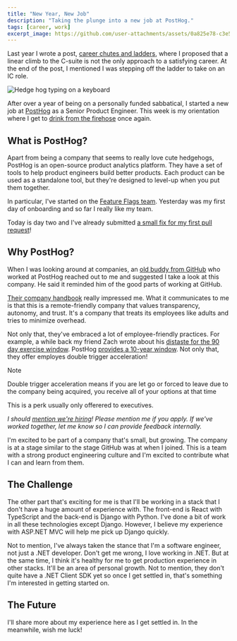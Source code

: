 ```yaml
---
title: "New Year, New Job"
description: "Taking the plunge into a new job at PostHog."
tags: [career, work]
excerpt_image: https://github.com/user-attachments/assets/0a825e78-c3e5-4aa4-ac1f-13ba597da4a5
---
```


Last year I wrote a post, [career chutes and ladders](/archive/2024/12/10/chutes-and-ladder), where I proposed that a linear climb to the C-suite is not the only approach to a satisfying career. At the end of the post, I mentioned I was stepping off the ladder to take on an IC role.

![Hedge hog typing on a keyboard](https://github.com/user-attachments/assets/0a825e78-c3e5-4aa4-ac1f-13ba597da4a5 "Might be easier to code if my arms were longer")

After over a year of being on a personally funded sabbatical, I started a new job at [PostHog](https://posthog.com) as a Senior Product Engineer. This week is my orientation where I get to [drink from the firehose](https://haacked.com/archive/2007/10/26/drinking-from-the-firehose.aspx/) once again.

## What is PostHog?

Apart from being a company that seems to really love cute hedgehogs, PostHog is an open-source product analytics platform. They have a set of tools to help product engineers build better products. Each product can be used as a standalone tool, but they're designed to level-up when you put them together.

In particular, I've started on the [Feature Flags team](https://posthog.com/feature-flags). Yesterday was my first day of onboarding and so far I really like my team.

Today is day two and I've already submitted [a small fix for my first pull request](https://github.com/PostHog/posthog/pull/27340)!

## Why PostHog?

When I was looking around at companies, an [old buddy from GitHub](https://github.com/phanatic) who worked at PostHog reached out to me and suggested I take a look at this company. He said it reminded him of the good parts of working at GitHub.

[Their company handbook](https://posthog.com/handbook) really impressed me. What it communicates to me is that this is a remote-friendly company that values transparency, autonomy, and trust. It's a company that treats its employees like adults and tries to minimize overhead.

Not only that, they've embraced a lot of employee-friendly practices. For example, a while back my friend Zach wrote about his [distaste for the 90 day exercise window](https://zachholman.com/posts/fuck-your-90-day-exercise-window/). PostHog [provides a 10-year window](https://posthog.com/handbook/people/compensation). Not only that, they offer employes double trigger acceleration!

> [!NOTE]
> Double trigger acceleration means if you are let go or forced to leave due to the company being acquired, you receive all of your options at that time

This is a perk usually only offerered to executives.

*I should [mention we're hiring](https://posthog.com/careers)! Please mention me if you apply. If we've worked together, let me know so I can provide feedback internally.*

I'm excited to be part of a company that's small, but growing. The company is at a stage similar to the stage GitHub was at when I joined. This is a team with a strong product engineering culture and I'm excited to contribute what I can and learn from them.

## The Challenge

The other part that's exciting for me is that I'll be working in a stack that I don't have a huge amount of experience with. The front-end is React with TypeScript and the back-end is Django with Python. I've done a bit of work in all these technologies except Django. However, I believe my experience with ASP.NET MVC will help me pick up Django quickly.

Not to mention, I've always taken the stance that I'm a software engineer, not just a .NET developer. Don't get me wrong, I love working in .NET. But at the same time, I think it's healthy for me to get production experience in other stacks. It'll be an area of personal growth. Not to mention, they don't quite have a .NET Client SDK yet so once I get settled in, that's something I'm interested in getting started on.

## The Future

I'll share more about my experience here as I get settled in. In the meanwhile, wish me luck!
